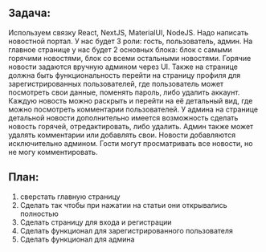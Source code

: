 ## Задача:
Используем связку React, NextJS, MaterialUI, NodeJS. Надо написать новостной портал. У нас будет 3 роли: гость, пользователь, админ. На главное странице у нас будет 2 основных блока: блок с самыми горячими новостями, блок со всеми остальными новостями. Горячие новости задаются вручную админом через UI. Также на странице должна быть функциональность перейти на страницу профиля для зарегистрированных пользователей, где пользователь может посмотреть свои данные, поменять пароль, либо удалить аккаунт. Каждую новость можно раскрыть и перейти на её детальный вид, где можно посмотреть комментарии пользователей. У админа на странице детальной новости дополнительно имеется возможность сделать новость горячей, отредактировать, либо удалить. Админ также может удалять комментарии или добавлять свои. Новости добавляются исключительно админом. Гости могут просматривать все новости, но не могу комментировать.

## План:

1. сверстать главную страницу
2. Сделать так чтобы при нажатии на статьи они открывались полностью
3. Сделать страницу для входа и регистрации
4. Сделать функционал для зарегистрированного пользователя
5. Сделать функционал для админа
